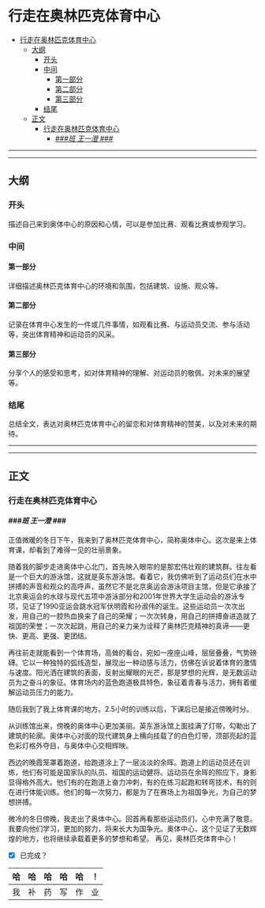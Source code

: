 # 行走在奥林匹克体育中心

- [行走在奥林匹克体育中心](#行走在奥林匹克体育中心)
  - [大纲](#大纲)
    - [开头](#开头)
    - [中间](#中间)
      - [第一部分](#第一部分)
      - [第二部分](#第二部分)
      - [第三部分](#第三部分)
    - [结尾](#结尾)
  - [正文](#正文)
    - [行走在奥林匹克体育中心](#行走在奥林匹克体育中心-1)
      - [*###班 王一澄 ###*](#班-王一澄-)

---
---

## 大纲

### 开头

描述自己来到奥体中心的原因和心情，可以是参加比赛、观看比赛或参观学习。

### 中间

#### 第一部分

详细描述奥林匹克体育中心的环境和氛围，包括建筑、设施、观众等。

#### 第二部分

记录在体育中心发生的一件或几件事情，如观看比赛、与运动员交流、参与活动等，突出体育精神和运动员的风采。

#### 第三部分

分享个人的感受和思考，如对体育精神的理解、对运动员的敬佩、对未来的展望等。

### 结尾

总结全文，表达对奥林匹克体育中心的留恋和对体育精神的赞美，以及对未来的期待。

---
---

## 正文

### 行走在奥林匹克体育中心

#### *###班 王一澄 ###*

正值微暖的冬日下午，我来到了奥林匹克体育中心，简称奥体中心。这次是来上体育课，却看到了难得一见的壮丽景象。

随着我的脚步走进奥体中心北门，首先映入眼帘的是那宏伟壮观的建筑群。往左看是一个巨大的游泳馆，这就是英东游泳馆。看着它，我仿佛听到了运动员们在水中拼搏的声音和观众的高呼声，虽然它不是北京奥运会游泳项目主馆，但是它承接了北京奥运会的水球与现代五项中游泳部分和2001年世界大学生运动会的游泳专项，见证了1990亚运会跳水冠军伏明霞和孙淑伟的诞生。这些运动员一次次出发，用自己的一腔热血换来了自己的荣耀；一次次转身，用自己的拼搏奋进造就了祖国的荣誉；一次次起跳，用自己的亲力亲为诠释了奥林匹克精神的真谛——更快、更高、更强、更团结。

再往前走就能看到一个体育场，高耸的看台，宛如一座座山峰，层层叠叠，气势磅礴。它以一种独特的弧线造型，展现出一种动感与活力，仿佛在诉说着体育的激情与速度。阳光洒在建筑的表面，反射出耀眼的光芒，那是梦想的光辉，是无数运动员为之奋斗的象征。体育场内的蓝色跑道极具特色，象征着青春与活力，拥有着缓解运动员压力的能力。

随后我到了我上体育课的地方。2.5小时的训练以后，下课后已是接近傍晚时分。

从训练馆出来，傍晚的奥体中心更加美丽。英东游泳馆上面挂满了灯带，勾勒出了建筑的轮廓。奥体中心对面的现代建筑身上横向挂载了的白色灯带，顶部亮起的蓝色彩灯格外夺目，与奥体中心交相辉映。

西边的晚霞笼罩着跑道，给跑道涂上了一层淡淡的余晖。跑道上的运动员还在训练，他们有可能是国家队的队员、祖国的运动健将。运动员在余晖的照应下，身影显得格外高大。他们有的在跑道上奋力冲刺，有的在练习起跑和转弯技术，有的则在进行体能训练。他们的每一次努力，都是为了在赛场上为祖国争光，为自己的梦想拼搏。

微冷的冬日傍晚，我走出了奥体中心。回首再看那些运动员们，心中充满了敬意。我要向他们学习，更加的努力，将来长大为国争光。奥体中心，这个见证了无数辉煌的地方，也将继续承载着更多的梦想和希望。
再见，奥林匹克体育中心！

- [x] 已完成？

| 哈  | 哈  | 哈  | 哈  | 哈  | ！  |
|:---:|:---:|:---:|:---:|:---:|:---:|
| 我  | 补  | 药  | 写  | 作  | 业  |

